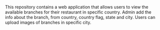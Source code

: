 
This repository contains a web application that allows users to view the available branches for their restaurant in specific country. 
Admin add the info about the branch, from country, country flag, state and city. 
Users can upload images of branches in specific city.
